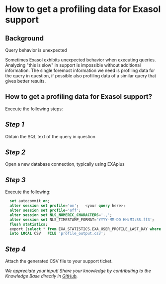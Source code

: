 # How to get a profiling data for Exasol support 
## Background

Query behavior is unexpected

Sometimes Exasol exhibits unexpected behavior when executing queries. Analyzing "this is slow" in support is impossible without additional information. The single foremost information we need is profiling data for the query in question, if possible also profiling data of a similar query that gives better results.

## How to get a profiling data for Exasol support?

Execute the following steps:

## *Step 1*

Obtain the SQL text of the query in question

## *Step 2*

Open a new database connection, typically using EXAplus

## *Step 3*

Execute the following:


```sql
  set autocommit on;   
  alter session set profile='on';   <your query here>;   
  alter session set profile='off';   
  alter session set NLS_NUMERIC_CHARACTERS='.,';   
  alter session set NLS_TIMESTAMP_FORMAT='YYYY-MM-DD HH:MI:SS.ff3';   
  flush statistics;      
  export (select * from EXA_STATISTICS.EXA_USER_PROFILE_LAST_DAY where session_id = current_session)   
  into LOCAL CSV   FILE 'profile_output.csv'; 
```
## *Step 4*

Attach the generated CSV file to your support ticket.

*We appreciate your input! Share your knowledge by contributing to the Knowledge Base directly in [GitHub](https://github.com/exasol/public-knowledgebase).* 